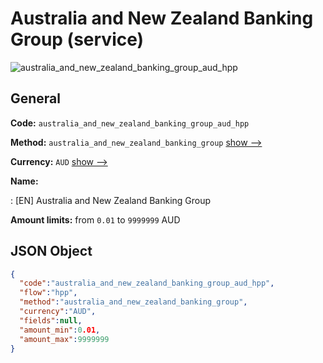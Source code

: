 
# Australia and New Zealand Banking Group (service) 
![australia_and_new_zealand_banking_group_aud_hpp](https://static.openfintech.io/payment_methods/australia_and_new_zealand_banking_group_aud_hpp/logo.svg?w=400&c=v0.59.26#w200)  

## General 
 
**Code:** `australia_and_new_zealand_banking_group_aud_hpp` 
 
**Method:** `australia_and_new_zealand_banking_group` 
 [show -->](/payment-methods/australia_and_new_zealand_banking_group/) 
 
**Currency:** `AUD` [show -->](/currencies/AUD/) 
 
**Name:** 
 
:	[EN] Australia and New Zealand Banking Group 
 
**Amount limits:** from `0.01` to `9999999` AUD 

## JSON Object 

```json
{
  "code":"australia_and_new_zealand_banking_group_aud_hpp",
  "flow":"hpp",
  "method":"australia_and_new_zealand_banking_group",
  "currency":"AUD",
  "fields":null,
  "amount_min":0.01,
  "amount_max":9999999
}
```  
